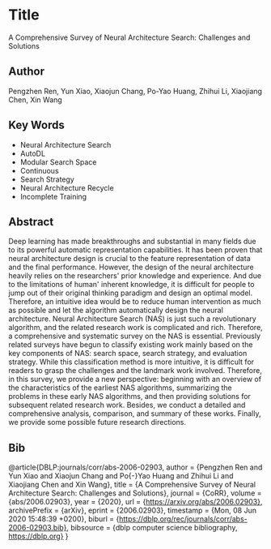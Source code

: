 # Title 
A Comprehensive Survey of Neural Architecture Search: Challenges and Solutions
## Author 
Pengzhen Ren, Yun Xiao, Xiaojun Chang, Po-Yao Huang, Zhihui Li, Xiaojiang Chen, Xin Wang
## Key Words 
- Neural Architecture Search
- AutoDL
- Modular Search Space
- Continuous
- Search Strategy
- Neural Architecture Recycle
- Incomplete Training
## Abstract 
Deep learning has made breakthroughs and substantial in many fields due to its powerful automatic representation capabilities. It has been proven that neural architecture design is crucial to the feature representation of data and the final performance. However, the design of the neural architecture heavily relies on the researchers' prior knowledge and experience. And due to the limitations of human' inherent knowledge, it is difficult for people to jump out of their original thinking paradigm and design an optimal model. Therefore, an intuitive idea would be to reduce human intervention as much as possible and let the algorithm automatically design the neural architecture. Neural Architecture Search (NAS) is just such a revolutionary algorithm, and the related research work is complicated and rich. Therefore, a comprehensive and systematic survey on the NAS is essential. Previously related surveys have begun to classify existing work mainly based on the key components of NAS: search space, search strategy, and evaluation strategy. While this classification method is more intuitive, it is difficult for readers to grasp the challenges and the landmark work involved. Therefore, in this survey, we provide a new perspective: beginning with an overview of the characteristics of the earliest NAS algorithms, summarizing the problems in these early NAS algorithms, and then providing solutions for subsequent related research work. Besides, we conduct a detailed and comprehensive analysis, comparison, and summary of these works. Finally, we provide some possible future research directions.
## Bib
@article{DBLP:journals/corr/abs-2006-02903,
  author    = {Pengzhen Ren and
               Yun Xiao and
               Xiaojun Chang and
               Po{-}Yao Huang and
               Zhihui Li and
               Xiaojiang Chen and
               Xin Wang},
  title     = {A Comprehensive Survey of Neural Architecture Search: Challenges and
               Solutions},
  journal   = {CoRR},
  volume    = {abs/2006.02903},
  year      = {2020},
  url       = {https://arxiv.org/abs/2006.02903},
  archivePrefix = {arXiv},
  eprint    = {2006.02903},
  timestamp = {Mon, 08 Jun 2020 15:48:39 +0200},
  biburl    = {https://dblp.org/rec/journals/corr/abs-2006-02903.bib},
  bibsource = {dblp computer science bibliography, https://dblp.org}
}